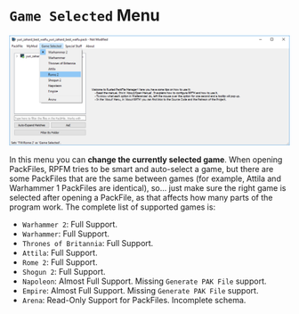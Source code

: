 # `Game Selected` Menu

![I'm a man of many games...](./images/image9.png)

In this menu you can **change the currently selected game**. When opening PackFiles, RPFM tries to be smart and auto-select a game, but there are some PackFiles that are the same between games (for example, Attila and Warhammer 1 PackFiles are identical), so... just make sure the right game is selected after opening a PackFile, as that affects how many parts of the program work. The complete list of supported games is:
- `Warhammer 2`: Full Support. 
- `Warhammer`: Full Support. 
- `Thrones of Britannia`: Full Support. 
- `Attila`: Full Support. 
- `Rome 2`: Full Support. 
- `Shogun 2`: Full Support. 
- `Napoleon`: Almost Full Support. Missing `Generate PAK File` support. 
- `Empire`: Almost Full Support. Missing `Generate PAK File` support.
- `Arena`: Read-Only Support for PackFiles. Incomplete schema. 
